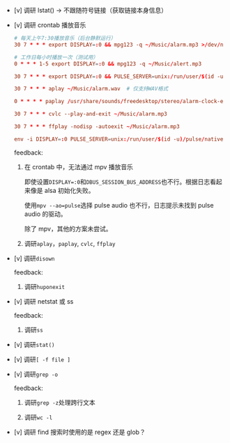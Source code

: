 * [v] 调研 lstat() → 不跟随符号链接（获取链接本身信息）

* [v] 调研 crontab 播放音乐

    ```conf
    # 每天上午7:30播放音乐（后台静默运行）
    30 7 * * * export DISPLAY=:0 && mpg123 -q ~/Music/alarm.mp3 >/dev/null 2>&1

    # 工作日每小时播放一次（测试用）
    0 * * * 1-5 export DISPLAY=:0 && mpg123 -q ~/Music/alert.mp3

    30 7 * * * export DISPLAY=:0 && PULSE_SERVER=unix:/run/user/$(id -u)/pulse/native mpg123 ~/Music/alarm.mp3

    30 7 * * * aplay ~/Music/alarm.wav  # 仅支持WAV格式

    0 * * * * paplay /usr/share/sounds/freedesktop/stereo/alarm-clock-elapsed.oga

    30 7 * * * cvlc --play-and-exit ~/Music/alarm.mp3

    30 7 * * * ffplay -nodisp -autoexit ~/Music/alarm.mp3
    ```

    ```conf
    env -i DISPLAY=:0 PULSE_SERVER=unix:/run/user/$(id -u)/pulse/native mpg123 ~/Music/alarm.mp3
    ```

    feedback:

    1. 在 crontab 中，无法通过 mpv 播放音乐

        即使设置`DISPLAY=:0`和`DBUS_SESSION_BUS_ADDRESS`也不行。根据日志看起来像是 alsa 初始化失败。

        使用`mpv --ao=pulse`选择 pulse audio 也不行，日志提示未找到 pulse audio 的驱动。

        除了 mpv，其他的方案未尝试。

    1. 调研`aplay`，`paplay`, `cvlc`, `ffplay`

* [v] 调研`disown`

    feedback:

    1. 调研`huponexit`

* [v] 调研 netstat 或 ss

    feedback:

    1. 调研`ss`

* [v] 调研`stat()`

* [v] 调研`[ -f file ]`

* [v] 调研`grep -o`

    feedback:

    1. 调研`grep -z`处理跨行文本

    1. 调研`wc -l`

* [v] 调研 find 搜索时使用的是 regex 还是 glob？